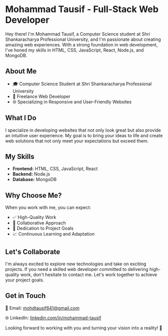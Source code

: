 # Mohammad Tausif - Full-Stack Web Developer

Hey there! I'm Mohammad Tausif, a Computer Science student at Shri Shankaracharya Professional University, and I'm passionate about creating amazing web experiences. With a strong foundation in web development, I've honed my skills in HTML, CSS, JavaScript, React, Node.js, and MongoDB. 

## About Me

- 🎓 Computer Science Student at Shri Shankaracharya Professional University
- 💼 Freelance Web Developer
- 🌐 Specializing in Responsive and User-Friendly Websites

## What I Do

I specialize in developing websites that not only look great but also provide an intuitive user experience. My goal is to bring your ideas to life and create web solutions that not only meet your expectations but exceed them.

## My Skills

- **Frontend:** HTML, CSS, JavaScript, React
- **Backend:** Node.js
- **Database:** MongoDB

## Why Choose Me?

When you work with me, you can expect:

- ✅ High-Quality Work
- 🤝 Collaborative Approach
- 🚀 Dedication to Project Goals
- 📈 Continuous Learning and Adaptation

## Let's Collaborate

I'm always excited to explore new technologies and take on exciting projects. If you need a skilled web developer committed to delivering high-quality work, don't hesitate to contact me. Let's work together to achieve your project goals.

## Get in Touch

📧 Email: [mohdtausif641@gmail.com](mailto:mohdtausif641@gmail.com)

🌐 LinkedIn: [linkedin.com/in/mohammad-tausif](https://www.linkedin.com/in/mohammad-tausif07)



Looking forward to working with you and turning your vision into a reality! 👋
